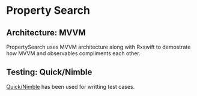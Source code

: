 # Property Search

## Architecture: MVVM
PropertySearch uses MVVM architecture along with Rxswift to demostrate how MVVM and observables compliments each other.

## Testing: Quick/Nimble
[Quick/Nimble](https://github.com/Quick/Nimble) has been used for writting test cases.
